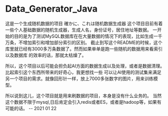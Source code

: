 # Data_Generator_Java
这是一个生成随机数据的项目
確かに、これは随机数据生成器
这个项目目前有着一些个人基础数据的随机生成器，生成人名，身份证号，居住地址等数据。
一开始的目的是为了测试MySQL数据库在在大量数据的情况下的表现，比如生成一千万条，不增加索引和增加部分索引的区别。
截止到写这个README的时候，这个库里就已经有3000多万条数据了。然而如果单单是跑一些随机的数据用来看索引以及数据库
的效率的话，那就太枯燥了。

所以，这个项目以后可能会担负起AI方面的数据生成以及处理，或者是数据清理。比起索引这个东西所带来的好奇心，我更想找一些
可以让AI使用的测试集来满足另一个项目的需求。就像回形针一样，放上7000多张数字的图片，用来训练模型。

所以说到这儿，这个项目就是用来刷数据的项目，本身是没有什么业务的。
当然这个数据不限于mysql,日后肯定会引入redis或者ES，或者是hadoop等，如果有可能的话。
-- 2021 01 22
